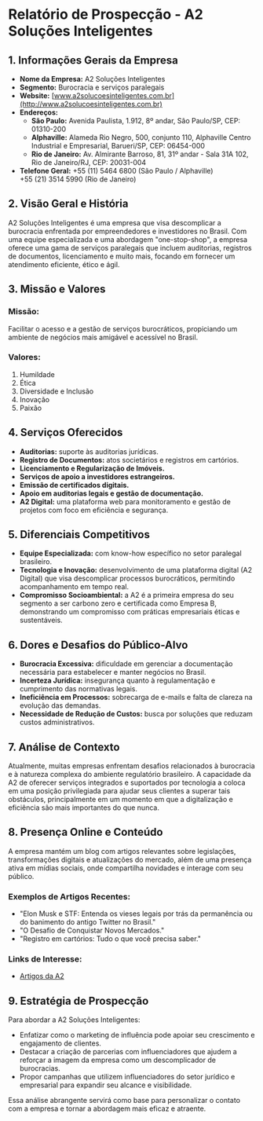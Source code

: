 # Relatório de Prospecção - A2 Soluções Inteligentes

## 1. Informações Gerais da Empresa
- **Nome da Empresa:** A2 Soluções Inteligentes
- **Segmento:** Burocracia e serviços paralegais
- **Website:** [www.a2solucoesinteligentes.com.br](http://www.a2solucoesinteligentes.com.br)
- **Endereços:**
  - **São Paulo:** Avenida Paulista, 1.912, 8º andar, São Paulo/SP, CEP: 01310-200
  - **Alphaville:** Alameda Rio Negro, 500, conjunto 110, Alphaville Centro Industrial e Empresarial, Barueri/SP, CEP: 06454-000
  - **Rio de Janeiro:** Av. Almirante Barroso, 81, 31º andar - Sala 31A 102, Rio de Janeiro/RJ, CEP: 20031-004
- **Telefone Geral:** +55 (11) 5464 6800 (São Paulo / Alphaville)  
+55 (21) 3514 5990 (Rio de Janeiro)

## 2. Visão Geral e História
A2 Soluções Inteligentes é uma empresa que visa descomplicar a burocracia enfrentada por empreendedores e investidores no Brasil. Com uma equipe especializada e uma abordagem "one-stop-shop", a empresa oferece uma gama de serviços paralegais que incluem auditorias, registros de documentos, licenciamento e muito mais, focando em fornecer um atendimento eficiente, ético e ágil.

## 3. Missão e Valores
### **Missão:**
Facilitar o acesso e a gestão de serviços burocráticos, propiciando um ambiente de negócios mais amigável e acessível no Brasil.

### **Valores:**
1. Humildade
2. Ética
3. Diversidade e Inclusão
4. Inovação
5. Paixão

## 4. Serviços Oferecidos
- **Auditorias:** suporte às auditorias jurídicas.
- **Registro de Documentos:** atos societários e registros em cartórios.
- **Licenciamento e Regularização de Imóveis.**
- **Serviços de apoio a investidores estrangeiros.**
- **Emissão de certificados digitais.**
- **Apoio em auditorias legais e gestão de documentação.**
- **A2 Digital:** uma plataforma web para monitoramento e gestão de projetos com foco em eficiência e segurança.

## 5. Diferenciais Competitivos
- **Equipe Especializada:** com know-how específico no setor paralegal brasileiro.
- **Tecnologia e Inovação:** desenvolvimento de uma plataforma digital (A2 Digital) que visa descomplicar processos burocráticos, permitindo acompanhamento em tempo real.
- **Compromisso Socioambiental:** a A2 é a primeira empresa do seu segmento a ser carbono zero e certificada como Empresa B, demonstrando um compromisso com práticas empresariais éticas e sustentáveis.

## 6. Dores e Desafios do Público-Alvo
- **Burocracia Excessiva:** dificuldade em gerenciar a documentação necessária para estabelecer e manter negócios no Brasil.
- **Incerteza Jurídica:** insegurança quanto à regulamentação e cumprimento das normativas legais.
- **Ineficiência em Processos:** sobrecarga de e-mails e falta de clareza na evolução das demandas.
- **Necessidade de Redução de Custos:** busca por soluções que reduzam custos administrativos.

## 7. Análise de Contexto
Atualmente, muitas empresas enfrentam desafios relacionados à burocracia e à natureza complexa do ambiente regulatório brasileiro. A capacidade da A2 de oferecer serviços integrados e suportados por tecnologia a coloca em uma posição privilegiada para ajudar seus clientes a superar tais obstáculos, principalmente em um momento em que a digitalização e eficiência são mais importantes do que nunca.

## 8. Presença Online e Conteúdo
A empresa mantém um blog com artigos relevantes sobre legislações, transformações digitais e atualizações do mercado, além de uma presença ativa em mídias sociais, onde compartilha novidades e interage com seu público. 

### **Exemplos de Artigos Recentes:**
- "Elon Musk e STF: Entenda os vieses legais por trás da permanência ou do banimento do antigo Twitter no Brasil."
- "O Desafio de Conquistar Novos Mercados."
- "Registro em cartórios: Tudo o que você precisa saber."

### **Links de Interesse:**
- [Artigos da A2](https://a2solucoesinteligentes.com.br/artigos)

## 9. Estratégia de Prospecção
Para abordar a A2 Soluções Inteligentes:
- Enfatizar como o marketing de influência pode apoiar seu crescimento e engajamento de clientes.
- Destacar a criação de parcerias com influenciadores que ajudem a reforçar a imagem da empresa como um descomplicador de burocracias.
- Propor campanhas que utilizem influenciadores do setor jurídico e empresarial para expandir seu alcance e visibilidade.

Essa análise abrangente servirá como base para personalizar o contato com a empresa e tornar a abordagem mais eficaz e atraente.